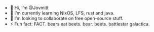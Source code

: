 - 👋 Hi, I’m @Jovmitt
- 🌱 I’m currently learning NixOS, LFS, rust and java.
- 💞️ I’m looking to collaborate on free open-source stuff.
- ⚡ Fun fact: FACT. bears eat beets. bear. beets. battlestar galactica.
